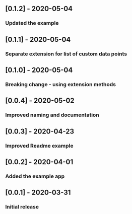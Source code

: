## [0.1.2] - 2020-05-04

### Updated the example

## [0.1.1] - 2020-05-04

### Separate extension for list of custom data points

## [0.1.0] - 2020-05-04

### Breaking change - using extension methods

## [0.0.4] - 2020-05-02

### Improved naming and documentation

## [0.0.3] - 2020-04-23

### Improved Readme example

## [0.0.2] - 2020-04-01

### Added the example app

## [0.0.1] - 2020-03-31

### Initial release